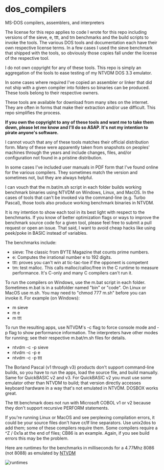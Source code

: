 # dos_compilers
MS-DOS compilers, assemblers, and interpreters

The license for this repo applies to code I wrote for this repo including versions of the sieve, e, ttt, and tm benchmarks and the build scripts to invoke the tools. The various DOS tools and documentation each have their own respective license terms. In a few cases I used the sieve benchmark that shipped with the tools, so obviously those copies fall under the license of the respective tool.

I do not own copyright for any of these tools. This repo is simply an aggregation of the tools to ease testing of my NTVDM DOS 3.3 emulator.

In some cases where required I've copied an assembler or linker that did not ship with a given compiler into folders so binaries can be produced. These tools belong to their respective owners.

These tools are available for download from many sites on the internet. They are often in forms that make their extraction and/or use difficult. This repo simplifies the process.

**If you own the copyright to any of these tools and want me to take them down, please let me know and I'll do so ASAP. It's not my intention to pirate anyone's software.**

I cannot vouch that any of these tools matches their official distribution form. Many of these were apparently taken from snapshots on peoples' machines through the years and include changes, files, and/or configuration not found in a pristine distribution. 

In some cases I've included user manuals in PDF form that I've found online for the various compilers. They sometimes match the version and sometimes not, but they are always helpful.

I can vouch that the m.bat/m.sh script in each folder builds working benchmark binaries using NTVDM on Windows, Linux, and MacOS. In the cases of tools that can't be invoked via the command-line (e.g. Turbo Pascal), those tools also produce working benchmark binaries in NTVDM.

It is my intention to show each tool in its best light with respect to the benchmarks. If you know of better optimization flags or ways to improve the benchmark source code for a given tool, please feel free to submit a pull request or open an issue. That said, I want to avoid cheap hacks like using peek/poke in BASIC instead of variables.

The benchmarks include:
  * sieve: The classic from BYTE Magazine that counts prime numbers.
  * e: Computes the irrational number e to 192 digits.
  * ttt: proves you can't win at tic-tac-toe if the opponent is competent
  * tm: test malloc. This calls malloc/calloc/free in the C runtime to measure performance. It's C-only and many C compilers can't run it.

To run the compilers on Windows, use the m.bat script in each folder. Sometimes m.bat is in a subfolder named "bin" or "code". On Linux or MacOS use m.sh. You may need to "chmod 777 m.sh" before you can invoke it. For example (on Windows):
  * m sieve
  * m e
  * m ttt
    
To run the resulting apps, use NTVDM's -c flag to force console mode and -p flag to show performance information. The interpreters have other modes for running; see their respective m.bat/m.sh files for details.

  * ntvdm -c -p sieve
  * ntvdm -c -p e
  * ntvdm -c -p ttt
    
The Borland Pascal (v1 through v3) products don't support command-line builds, so you have to run the apps, load the source file, and build manually. Same for QuickBASIC v2 and v3. For QuickBASIC v2 you must use some emulator other than NTVDM to build; that version directly accesses keyboard hardware in a way that's not emulated in NTVDM. DOSBOX works great.

The ttt benchmark does not run with Microsoft COBOL v1 or v2 because they don't support recursive PERFORM statements.

If you're running Linux or MacOS and see perplexing compilation errors, it could be your source files don't have cr/lf line separators. Use unix2dos to add them; some of these compilers require them. Some compilers require a ^Z / 0x1a at the end of files; CB86 is an example. Again, if you see build errors this may be the problem.

Here are runtimes for the benchmarks in milliseconds for a 4.77Mhz 8086 (not 8088) as emulated by [NTVDM](https://github.com/davidly/ntvdm)

![runtimes](https://github.com/user-attachments/assets/a9086ca3-e1ce-40ca-ad00-dc7242c949b4)
